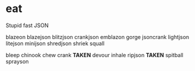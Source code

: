 # eat
Stupid fast JSON

blazeon
blazejson
blitzjson
crankjson
emblazon
gorge
jsoncrank
lightjson
litejson
minijson
shredjson
shriek
squall

bleep
chinook
chew
crank **TAKEN**
devour
inhale
ripjson **TAKEN**
spitball
sprayson
